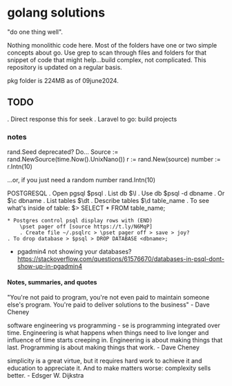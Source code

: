 # golang solutions 

"do one thing well". 

Nothing monolithic code here. Most of the folders have one or two simple concepts about go. Use grep to scan through files and folders for that snippet of code that might help...build complex, not complicated. This repository is updated on a regular basis.

pkg folder is 224MB as of 09june2024.

## TODO

. Direct response this for seek
. Laravel to go: build projects

### notes
rand.Seed deprecated? Do...
Source := rand.NewSource(time.Now().UnixNano())
r := rand.New(source)
number := r.Intn(10)

...or, if you just need a random number
rand.Intn(10)

POSTGRESQL
    . Open pgsql $psql
    . List db $\l
    . Use db $psql -d dbname
        . Or $\c dbname
    . List tables $\dt
    . Describe tables $\d table_name
    . To see what's inside of table: $> SELECT * FROM table_name;

    * Postgres control psql display rows with (END)
        \pset pager off [source https://t.ly/N6MqP]
        . Create file ~/.psqlrc > \pset pager off > save > joy?
    . To drop database > $psql > DROP DATABASE <dbname>;

* pgadmin4 not showing your databases? 
    https://stackoverflow.com/questions/61576670/databases-in-psql-dont-show-up-in-pgadmin4

#### Notes, summaries, and quotes

"You're not paid to program, you're not even paid to maintain someone else's program. You're paid to deliver solutions to the business" - Dave Cheney

software engineering vs programming - se is programming integrated over time. Engineering is what happens when things need to live longer and influence of time starts creeping in. Engineering is about making things that last. Programming is about making things that work. - Dave Cheney

simplicity is a great virtue, but it requires hard work to achieve it and education to appreciate it. And to make matters worse: complexity sells better. - Edsger W. Dijkstra
